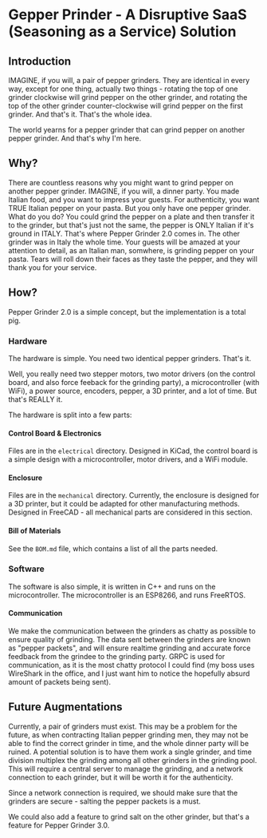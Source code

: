 
# Gepper Prinder - A Disruptive SaaS (Seasoning as a Service) Solution

## Introduction
IMAGINE, if you will, a pair of pepper grinders.
They are identical in every way, except for one thing, actually two things - rotating the top of one grinder clockwise will grind pepper on the other grinder, and rotating the top of the other grinder counter-clockwise will grind pepper on the first grinder.
And that's it. That's the whole idea.

The world yearns for a pepper grinder that can grind pepper on another pepper grinder.
And that's why I'm here.

## Why?
There are countless reasons why you might want to grind pepper on another pepper grinder.
IMAGINE, if you will, a dinner party.
You made Italian food, and you want to impress your guests.
For authenticity, you want TRUE Italian pepper on your pasta.
But you only have one pepper grinder.
What do you do?
You could grind the pepper on a plate and then transfer it to the grinder, but that's just not the same, the pepper is ONLY Italian if it's ground in ITALY.
That's where Pepper Grinder 2.0 comes in.
The other grinder was in Italy the whole time.
Your guests will be amazed at your attention to detail, as an Italian man, somwhere, is grinding pepper on your pasta.
Tears will roll down their faces as they taste the pepper, and they will thank you for your service.

## How?

Pepper Grinder 2.0 is a simple concept, but the implementation is a total pig.

### Hardware

The hardware is simple.
You need two identical pepper grinders.
That's it.

Well, you really need two stepper motors, two motor drivers (on the control board, and also force feeback for the grinding party), a microcontroller (with WiFi), a power source, encoders, pepper, a 3D printer, and a lot of time.
But that's REALLY it.

The hardware is split into a few parts:

#### Control Board & Electronics
Files are in the `electrical` directory.
Designed in KiCad, the control board is a simple design with a microcontroller, motor drivers, and a WiFi module.

#### Enclosure
Files are in the `mechanical` directory.
Currently, the enclosure is designed for a 3D printer, but it could be adapted for other manufacturing methods.
Designed in FreeCAD - all mechanical parts are considered in this section.

#### Bill of Materials
See the `BOM.md` file, which contains a list of all the parts needed.

### Software

The software is also simple, it is written in C++ and runs on the microcontroller.
The microcontroller is an ESP8266, and runs FreeRTOS.

#### Communication
We make the communication between the grinders as chatty as possible to ensure quality of grinding.
The data sent between the grinders are known as "pepper packets", and will ensure realtime grinding and accurate force feedback from the grindee to the grinding party.
GRPC is used for communication, as it is the most chatty protocol I could find (my boss uses WireShark in the office, and I just want him to notice the hopefully absurd amount of packets being sent).

## Future Augmentations

Currently, a pair of grinders must exist.
This may be a problem for the future, as when contracting Italian pepper grinding men, they may not be able to find the correct grinder in time, and the whole dinner party will be ruined.
A potential solution is to have them work a single grinder, and time division multiplex the grinding among all other grinders in the grinding pool.
This will require a central server to manage the grinding, and a network connection to each grinder, but it will be worth it for the authenticity.

Since a network connection is required, we should make sure that the grinders are secure - salting the pepper packets is a must.

We could also add a feature to grind salt on the other grinder, but that's a feature for Pepper Grinder 3.0.

